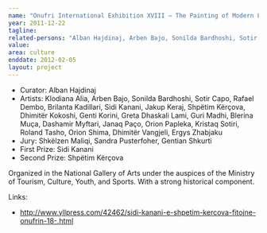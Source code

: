 ```yaml
---
name: "Onufri International Exhibition XVIII – The Painting of Modern Life"
year: 2011-12-22
tagline:
related-persons: "Alban Hajdinaj, Arben Bajo, Sonilda Bardhoshi, Sotir Capo, Rafael Dembo, Brilanta Kadillari, Sidi Kanani, Jakup Keraj, Shpëtim Kërçova, Dhimitër Kokoshi, Genti Korini, Greta Dhaskali Lami, Guri Madhi, Blerina Muça, Dashamir Myftari, Janaq Paço, Orion Papleka, Kristaq Sotiri, Roland Tasho, Orion Shima, Dhimitër Vangjeli, Ergys Zhabjaku, Rubens Shima, Aldo Bumçi"
value:
area: culture
enddate: 2012-02-05
layout: project
---
```

* Curator: Alban Hajdinaj
* Artists: Klodiana Alia, Arben Bajo, Sonilda Bardhoshi, Sotir Capo, Rafael Dembo, Brilanta Kadillari, Sidi Kanani, Jakup Keraj, Shpëtim Kërçova, Dhimitër Kokoshi, Genti Korini, Greta Dhaskali Lami, Guri Madhi, Blerina Muça, Dashamir Myftari, Janaq Paço, Orion Papleka, Kristaq Sotiri, Roland Tasho, Orion Shima, Dhimitër Vangjeli, Ergys Zhabjaku
* Jury: Shkëlzen Maliqi, Sandra Pusterfoher, Gentian Shkurti
* First Prize: Sidi Kanani
* Second Prize: Shpëtim Kërçova

Organized in the National Gallery of Arts under the auspices of the Ministry of Tourism, Culture, Youth, and Sports. With a strong historical component.

Links:
* <http://www.yllpress.com/42462/sidi-kanani-e-shpetim-kercova-fitojne-onufrin-18-.html>

